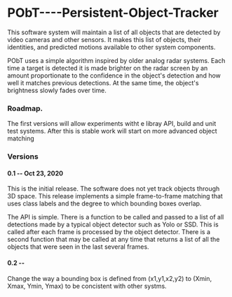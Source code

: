 # PObT----Persistent-Object-Tracker

This software system will maintain a list of all objects that are detected by video cameras and other sensors.  It makes this list of objects, their identities, and predicted motions available to other system components.

PObT uses a simple algorithm inspired by older analog radar systems.  Each time a target is detected it is made brighter on the radar screen by an amount proportionate to the confidence in the object's detection and how well it matches previous detections.  At the same time, the object's brightness slowly fades over time.

### Roadmap.
The first versions will allow experiments witht e libray API, build and unit test systems.  After this is stable work will start on more advanced object matching


### Versions
#### 0.1 -- Oct 23, 2020
This is the initial release.  The software does not yet track objects through 3D space.  This release implements a simple frame-to-frame matching that uses class labels and the degree to which bounding boxes overlap.

The API is simple.  There is a function to be called and passed to a list of all detections made by a typical object detector such as Yolo or SSD.  This is called after each frame is processed by the object detector.   There is a second function that may be called at any time that returns a list of all the objects that were seen in the last several frames.

#### 0.2 --
Change the way a bounding box is defined from (x1,y1,x2,y2) to (Xmin, Xmax, Ymin, Ymax) to be concistent with other systms.


